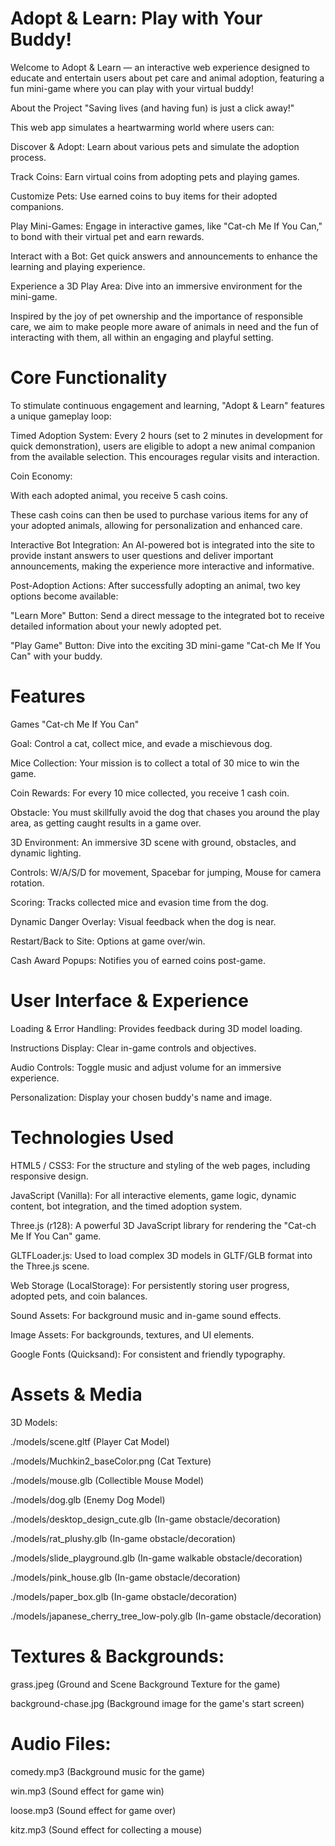 # Adopt & Learn: Play with Your Buddy!
Welcome to Adopt & Learn — an interactive web experience designed to educate and entertain users about pet care and animal adoption, featuring a fun mini-game where you can play with your virtual buddy!

About the Project
"Saving lives (and having fun) is just a click away!"

This web app simulates a heartwarming world where users can:

Discover & Adopt: Learn about various pets and simulate the adoption process.

Track Coins: Earn virtual coins from adopting pets and playing games.

Customize Pets: Use earned coins to buy items for their adopted companions.

Play Mini-Games: Engage in interactive games, like "Cat-ch Me If You Can," to bond with their virtual pet and earn rewards.

Interact with a Bot: Get quick answers and announcements to enhance the learning and playing experience.

Experience a 3D Play Area: Dive into an immersive environment for the mini-game.

Inspired by the joy of pet ownership and the importance of responsible care, we aim to make people more aware of animals in need and the fun of interacting with them, all within an engaging and playful setting.

# Core Functionality
To stimulate continuous engagement and learning, "Adopt & Learn" features a unique gameplay loop:

Timed Adoption System: Every 2 hours (set to 2 minutes in development for quick demonstration), users are eligible to adopt a new animal companion from the available selection. This encourages regular visits and interaction.

Coin Economy:

With each adopted animal, you receive 5 cash coins.

These cash coins can then be used to purchase various items for any of your adopted animals, allowing for personalization and enhanced care.

Interactive Bot Integration: An AI-powered bot is integrated into the site to provide instant answers to user questions and deliver important announcements, making the experience more interactive and informative.

Post-Adoption Actions: After successfully adopting an animal, two key options become available:

"Learn More" Button: Send a direct message to the integrated bot to receive detailed information about your newly adopted pet.

"Play Game" Button: Dive into the exciting 3D mini-game "Cat-ch Me If You Can" with your buddy.

# Features
Games
"Cat-ch Me If You Can"

Goal: Control a cat, collect mice, and evade a mischievous dog.

Mice Collection: Your mission is to collect a total of 30 mice to win the game.

Coin Rewards: For every 10 mice collected, you receive 1 cash coin.

Obstacle: You must skillfully avoid the dog that chases you around the play area, as getting caught results in a game over.

3D Environment: An immersive 3D scene with ground, obstacles, and dynamic lighting.

Controls: W/A/S/D for movement, Spacebar for jumping, Mouse for camera rotation.

Scoring: Tracks collected mice and evasion time from the dog.

Dynamic Danger Overlay: Visual feedback when the dog is near.

Restart/Back to Site: Options at game over/win.

Cash Award Popups: Notifies you of earned coins post-game.

# User Interface & Experience
Loading & Error Handling: Provides feedback during 3D model loading.

Instructions Display: Clear in-game controls and objectives.

Audio Controls: Toggle music and adjust volume for an immersive experience.

Personalization: Display your chosen buddy's name and image.
# Technologies Used
HTML5 / CSS3: For the structure and styling of the web pages, including responsive design.

JavaScript (Vanilla): For all interactive elements, game logic, dynamic content, bot integration, and the timed adoption system.

Three.js (r128): A powerful 3D JavaScript library for rendering the "Cat-ch Me If You Can" game.

GLTFLoader.js: Used to load complex 3D models in GLTF/GLB format into the Three.js scene.

Web Storage (LocalStorage): For persistently storing user progress, adopted pets, and coin balances.

Sound Assets: For background music and in-game sound effects.

Image Assets: For backgrounds, textures, and UI elements.

Google Fonts (Quicksand): For consistent and friendly typography.

# Assets & Media
3D Models:

./models/scene.gltf (Player Cat Model)

./models/Muchkin2_baseColor.png (Cat Texture)

./models/mouse.glb (Collectible Mouse Model)

./models/dog.glb (Enemy Dog Model)

./models/desktop_design_cute.glb (In-game obstacle/decoration)

./models/rat_plushy.glb (In-game obstacle/decoration)

./models/slide_playground.glb (In-game walkable obstacle/decoration)

./models/pink_house.glb (In-game obstacle/decoration)

./models/paper_box.glb (In-game obstacle/decoration)

./models/japanese_cherry_tree_low-poly.glb (In-game obstacle/decoration)

# Textures & Backgrounds:

grass.jpeg (Ground and Scene Background Texture for the game)

background-chase.jpg (Background image for the game's start screen)

# Audio Files:

comedy.mp3 (Background music for the game)

win.mp3 (Sound effect for game win)

loose.mp3 (Sound effect for game over)

kitz.mp3 (Sound effect for collecting a mouse)
